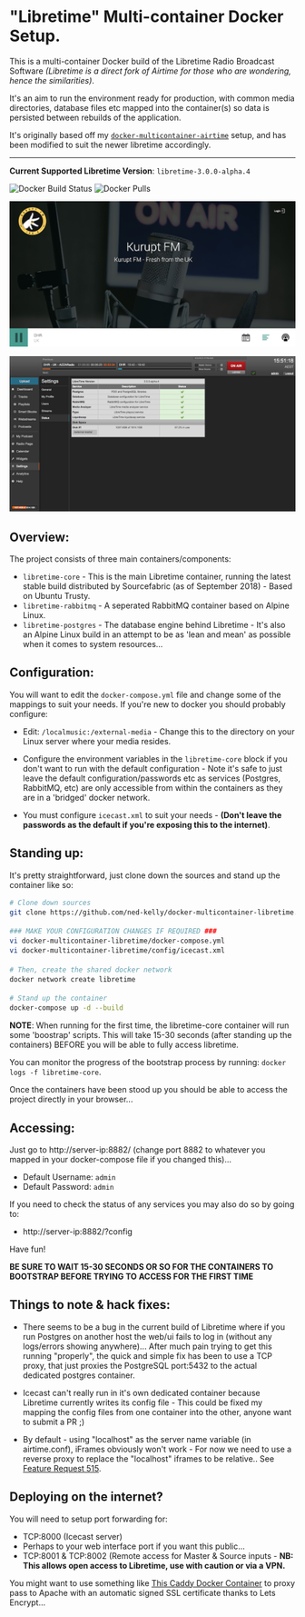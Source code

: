 # "Libretime" Multi-container Docker Setup.

This is a multi-container Docker build of the Libretime Radio Broadcast Software _(Libretime is a direct fork of Airtime for those who are wondering, hence the similarities)_.

It's an aim to run the environment ready for production, with common media directories, database files etc mapped into the container(s) so data is persisted between rebuilds of the application.

It's originally based off my [`docker-multicontainer-airtime`](https://github.com/ned-kelly/docker-multicontainer-airtime) setup, and has been modified to suit the newer libretime accordingly.

---------------------------

**Current Supported Libretime Version**: `libretime-3.0.0-alpha.4`



![Docker Build Status](https://img.shields.io/docker/build/bushrangers/ubuntu-multicontainer-libretime.svg) 
![Docker Pulls](https://img.shields.io/docker/pulls/bushrangers/ubuntu-multicontainer-libretime.svg)





![Homepage Screenshot](screenshots/homepage.png "Libretime UI Homepage")

![Configuration Passing Screenshot](screenshots/config-check.png "Configuration Passing Screenshot")

## Overview:

The project consists of three main containers/components:

 - `libretime-core` - This is the main Libretime container, running the latest stable build distributed by Sourcefabric (as of September 2018) - Based on Ubuntu Trusty.
 - `libretime-rabbitmq` - A seperated RabbitMQ container based on Alpine Linux.
 - `libretime-postgres` - The database engine behind Libretime - It's also an Alpine Linux build in an attempt to be as 'lean and mean' as possible when it comes to system resources...

## Configuration:

You will want to edit the `docker-compose.yml` file and change some of the mappings to suit your needs.
If you're new to docker you should probably configure:

 - Edit: `/localmusic:/external-media` - Change this to the directory on your Linux server where your media resides.

 - Configure the environment variables in the `libretime-core` block if you don't want to run with the default configuration - Note it's safe to just leave the default configuration/passwords etc as services (Postgres, RabbitMQ, etc) are only accessible from within the containers as they are in a 'bridged' docker network.

 - You must configure `icecast.xml` to suit your needs - **(Don't leave the passwords as the default if you're exposing this to the internet)**.

## Standing up:

It's pretty straightforward, just clone down the sources and stand up the container like so:

```bash
# Clone down sources
git clone https://github.com/ned-kelly/docker-multicontainer-libretime.git

### MAKE YOUR CONFIGURATION CHANGES IF REQUIRED ###
vi docker-multicontainer-libretime/docker-compose.yml
vi docker-multicontainer-libretime/config/icecast.xml

# Then, create the shared docker network
docker network create libretime

# Stand up the container
docker-compose up -d --build

```
**NOTE**:
When running for the first time, the libretime-core container will run some 'boostrap' scripts. This will take 15-30 seconds (after standing up the containers) BEFORE you will be able to fully access libretime.

You can monitor the progress of the bootstrap process by running: `docker logs -f libretime-core`.

Once the containers have been stood up you should be able to access the project directly in your browser...

## Accessing:

Just go to http://server-ip:8882/ (change port 8882 to whatever you mapped in your docker-compose file if you changed this)...

 - Default Username: `admin`
 - Default Password: `admin`

If you need to check the status of any services you may also do so by going to:

 - http://server-ip:8882/?config

Have fun!

**BE SURE TO WAIT 15-30 SECONDS OR SO FOR THE CONTAINERS TO BOOTSTRAP BEFORE TRYING TO ACCESS FOR THE FIRST TIME**

## Things to note & hack fixes:

 - There seems to be a bug in the current build of Libretime where if you run Postgres on another host the web/ui fails to log in (without any logs/errors showing anywhere)... After much pain trying to get this running "properly", the quick and simple fix has been to use a TCP proxy, that just proxies the PostgreSQL port:5432 to the actual dedicated postgres container.

 - Icecast can't really run in it's own dedicated container because Libretime currently writes its config file - This could be fixed my mapping the config files from one container into the other, anyone want to submit a PR ;)

 - By default - using "localhost" as the server name variable (in airtime.conf), iFrames obviously won't work - For now we need to use a reverse proxy to replace the "localhost" iframes to be relative.. See [Feature Request 515](https://github.com/LibreTime/libretime/issues/515).
 
## Deploying on the internet?

You will need to setup port forwarding for:

 - TCP:8000 (Icecast server)
 - Perhaps to your web interface port if you want this public...
 - TCP:8001 & TCP:8002 (Remote access for Master & Source inputs - **NB: This allows open access to Libretime, use with caution or via a VPN.**

You might want to use something like [This Caddy Docker Container](https://github.com/abiosoft/caddy-docker) to proxy pass to Apache with an automatic signed SSL certificate thanks to Lets Encrypt... 
